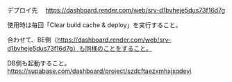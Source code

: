 デプロイ先
　https://dashboard.render.com/web/srv-d1bvheje5dus73f16d7g

使用時は毎回「Clear build cache & deploy」を実行すること。

合わせて、BE側（https://dashboard.render.com/web/srv-d1bvheje5dus73f16d7g）も同様のことをすること。

DB側も起動すること。
https://supabase.com/dashboard/project/szdcftaezxmhxjxqdeyi
